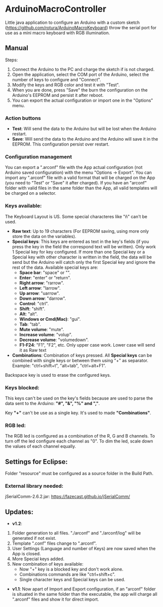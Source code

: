 # ArduinoMacroController

Little java application to configure an Arduino with a custom sketch (https://github.com/rotura/ArduinoMacroKeyboard) throw the serial port for use as a mini macro keyboard with RGB illumination.

## Manual
Steps:
1. Connect the Arduino to the PC and charge the sketch if is not charged.
1. Open the application, select the COM port of the Arduino, select the number of keys to configure and "Connect".
1. Modify the keys and RGB color and test it with "Test".
1. When you are done, press "Save" the burn the configuration on the Arduino's EEPROM and persist it after reboot.
1. You can export the actual configuration or import one in the "Options" menu.

### Action buttons
- **Test**: Will send the data to the Arduino but will be lost when the Arduino restart.
- **Save**: Will send the data to the Arduino and the Arduino will save it in the EEPROM. This configuration persist over restart.

### Configuration management
You can export a ".arconf" file with the App actual configuration (not Arduino saved configuration) with the menu "Options -> Export".
You can import any ".arconf" file with a valid format that will be charged on the App (you need to "Test" or "Save" it after charged).
If you have an "arconf" folder with valid files in the same folder than the App, all valid templates will be charged on a selector.

### Keys available:
The Keyboard Layout is US. Some special characteres like "ñ" can't be used.
- **Raw text**: Up to 19 characters (For EEPROM saving, using more only store the data on the variables).
- **Special keys**: This keys are entered as text in the key's fields (if you press the key in the field the correspond text will be written). Only work 1 Special key for key configured. If more than one Special key or a Special key with other character is written in the field, the data will be send but the Arduino will catch only the first Special key and ignore the rest of the data. Available special keys are:
  - **Space bar**: "space" or "".
  - **Enter**: "enter" or "return".
  - **Right arrow**: "rarrow".
  - **Left arrow**: "larrow".
  - **Up arrow**: "uarrow".
  - **Down arrow**: "darrow".
  - **Control**: "ctrl".
  - **Shift**: "shift".
  - **Alt**: "alt".
  - **Windows or Cmd(Mac)**: "gui".
  - **Tab**: "tab".
  - **Mute volume**: "mute".
  - **Increase volume**: "volup".
  - **Decrease volume**: "volumedown". 
  - **F1-F24**: "F1", "F2", etc. Only upper case work. Lower case will send it as Raw text
- **Combinations**: Combination of keys pressed. All **Special keys** can be combined with single keys or between them using "+" as separator. Example: "ctrl+shift+t", "alt+tab", "ctrl+alt+F1".

Backspace key is used to erase the configured keys.  
  
### Keys blocked:
This keys can't be used on the key's fields because are used to parse the data sent to the Arduino: **"#", "&", "%" and ","**.

Key **"+"** can't be use as a single key. It's used to made **"Combinations"**.

### RGB led:
The RGB led is configured as a combination of the R, G and B channels.
To turn off the led configure each channel as "0".
To dim the led, scale down the values of each channel equally.


## Settings for Eclipse:

Folder "resource" must be configured as a source folder in the Build Path.

### External library needed: 

jSerialComm-2.6.2.jar: https://fazecast.github.io/jSerialComm/

## Updates:
- **v1.2**: 
1. Folder generation to all files. "./arconf" and "./arconf/log" will be generated if not exist.
1. Template ".conf" files change to ".arconf".
1. User Settings (Language and number of Keys) are now saved when the App is closed.
1. More Special keys added.
1. New combination of keys available:
	- Now "+" key is a blocked key and don't work alone.
	- Combinations commands are like "ctrl+shift+c".
	- Single character keys and Special keys can be used.
	
- **v1.1**: Now apart of Import and Export configuration, if an "arconf" folder is situated in the same folder than the executable, the app will charge all ".arconf" files and show it for direct import.

